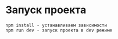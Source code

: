 # Запуск проекта

```shell
npm install - устанавливаем зависимости
npm run dev - запуск проекта в dev режиме
```

